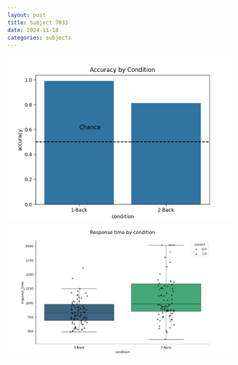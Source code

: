 ```yaml
---
layout: post
title: Subject 7033
date: 2024-11-18
categories: subjects
---
```


![](data/7033/run-3/7033_ATS_acc.png)
![](data/7033/run-3/7033_ATS_rt.png)
